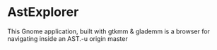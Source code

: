 # AstExplorer

This Gnome application, built with gtkmm & glademm is a browser for navigating inside an AST.-u origin master
